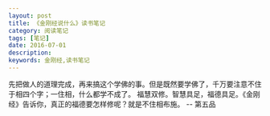 ```yaml
---
layout: post
title: 《金刚经说什么》读书笔记
category: 阅读笔记
tags: [笔记]
date: 2016-07-01
description:
keywords: 金刚经,读书笔记
---
```


先把做人的道理完成，再来搞这个学佛的事。但是既然要学佛了，千万要注意不住于相四个字；一住相，什么都学不成了。
福慧双修。智慧具足，福德具足。《金刚经》告诉你，真正的福德要怎样修呢？就是不住相布施。
-- 第五品


